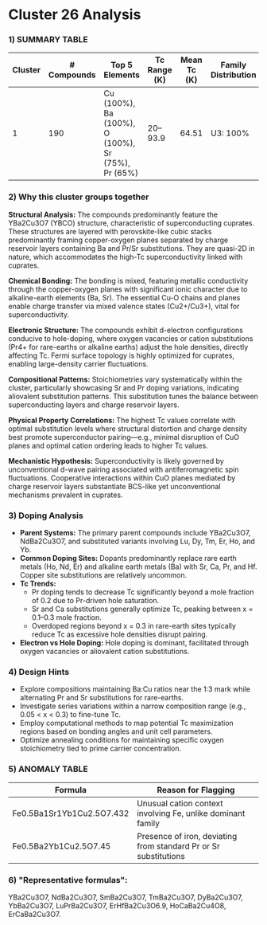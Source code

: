 # Cluster 26 Analysis


### 1) SUMMARY TABLE

| Cluster | # Compounds | Top 5 Elements | Tc Range (K) | Mean Tc (K) | Family Distribution | Notes |
|---------|-------------|----------------|--------------|------------|---------------------|-------|
| 1       | 190         | Cu (100%), Ba (100%), O (100%), Sr (75%), Pr (65%) | 20–93.9 | 64.51 | U3: 100% | Mainly hole-doped cuprates; YBCO-like and 123-type structures |

### 2) Why this cluster groups together

**Structural Analysis:** The compounds predominantly feature the YBa2Cu3O7 (YBCO) structure, characteristic of superconducting cuprates. These structures are layered with perovskite-like cubic stacks predominantly framing copper-oxygen planes separated by charge reservoir layers containing Ba and Pr/Sr substitutions. They are quasi-2D in nature, which accommodates the high-Tc superconductivity linked with cuprates.

**Chemical Bonding:** The bonding is mixed, featuring metallic conductivity through the copper-oxygen planes with significant ionic character due to alkaline-earth elements (Ba, Sr). The essential Cu-O chains and planes enable charge transfer via mixed valence states (Cu2+/Cu3+), vital for superconductivity.

**Electronic Structure:** The compounds exhibit d-electron configurations conducive to hole-doping, where oxygen vacancies or cation substitutions (Pr4+ for rare-earths or alkaline earths) adjust the hole densities, directly affecting Tc. Fermi surface topology is highly optimized for cuprates, enabling large-density carrier fluctuations.

**Compositional Patterns:** Stoichiometries vary systematically within the cluster, particularly showcasing Sr and Pr doping variations, indicating aliovalent substitution patterns. This substitution tunes the balance between superconducting layers and charge reservoir layers.

**Physical Property Correlations:** The highest Tc values correlate with optimal substitution levels where structural distortion and charge density best promote superconductor pairing—e.g., minimal disruption of CuO planes and optimal cation ordering leads to higher Tc values.

**Mechanistic Hypothesis:** Superconductivity is likely governed by unconventional d-wave pairing associated with antiferromagnetic spin fluctuations. Cooperative interactions within CuO planes mediated by charge reservoir layers substantiate BCS-like yet unconventional mechanisms prevalent in cuprates.

### 3) Doping Analysis

- **Parent Systems:** The primary parent compounds include YBa2Cu3O7, NdBa2Cu3O7, and substituted variants involving Lu, Dy, Tm, Er, Ho, and Yb.
- **Common Doping Sites:** Dopants predominantly replace rare earth metals (Ho, Nd, Er) and alkaline earth metals (Ba) with Sr, Ca, Pr, and Hf. Copper site substitutions are relatively uncommon.
- **Tc Trends:** 
  - Pr doping tends to decrease Tc significantly beyond a mole fraction of 0.2 due to Pr-driven hole saturation.
  - Sr and Ca substitutions generally optimize Tc, peaking between x = 0.1–0.3 mole fraction.
  - Overdoped regions beyond x = 0.3 in rare-earth sites typically reduce Tc as excessive hole densities disrupt pairing.
- **Electron vs Hole Doping:** Hole doping is dominant, facilitated through oxygen vacancies or aliovalent cation substitutions.

### 4) Design Hints

- Explore compositions maintaining Ba:Cu ratios near the 1:3 mark while alternating Pr and Sr substitutions for rare-earths.
- Investigate series variations within a narrow composition range (e.g., 0.05 < x < 0.3) to fine-tune Tc.
- Employ computational methods to map potential Tc maximization regions based on bonding angles and unit cell parameters.
- Optimize annealing conditions for maintaining specific oxygen stoichiometry tied to prime carrier concentration.

### 5) ANOMALY TABLE

| Formula | Reason for Flagging |
|---------|---------------------|
| Fe0.5Ba1Sr1Yb1Cu2.5O7.432 | Unusual cation context involving Fe, unlike dominant family |
| Fe0.5Ba2Yb1Cu2.5O7.45 | Presence of iron, deviating from standard Pr or Sr substitutions |

### 6) "Representative formulas": 

YBa2Cu3O7, NdBa2Cu3O7, SmBa2Cu3O7, TmBa2Cu3O7, DyBa2Cu3O7, YbBa2Cu3O7, LuPrBa2Cu3O7, ErHfBa2Cu3O6.9, HoCaBa2Cu4O8, ErCaBa2Cu3O7.